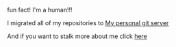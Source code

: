 fun fact! I'm a human!!!

I migrated all of my repositories to 
[My personal git server](http://git.aranroig.com/BinarySandia04)

And if you want to stalk more about me click [here](https://aranroig.com)
